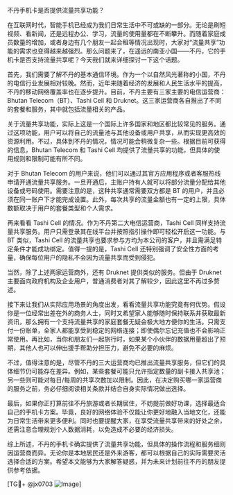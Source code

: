 不丹手机卡是否提供流量共享功能？

在互联网时代，智能手机已经成为我们日常生活中不可或缺的一部分。无论是刷短视频、看新闻，还是远程办公、学习，流量的使用量都在不断攀升。而随着家庭成员数量的增加，或者身边有几个朋友一起合租等情况出现时，大家对“流量共享”功能的需求也变得越来越强烈。那么问题来了，在遥远的南亚小国——不丹，它的手机卡是否支持流量共享呢？今天我们就来详细探讨一下这个话题。

首先，我们需要了解不丹的基本通信环境。作为一个以自然风光著称的小国，不丹的电信行业发展相对较晚。然而，近年来随着经济的发展和人民生活水平的提高，不丹的移动网络覆盖率也在逐步提升。目前，不丹主要有三家主要的电信运营商：Bhutan Telecom（BT）、Tashi Cell 和 Druknet。这三家运营商各自推出了不同的套餐和服务，其中就包括流量相关的产品。

关于流量共享功能，实际上这是一个国际上许多国家和地区都比较常见的服务。通过这项功能，用户可以将自己的流量池与其他设备或用户共享，从而实现更高效的资源利用。不过，具体到不丹的情况，情况可能会稍微复杂一些。根据目前可获得的信息，Bhutan Telecom 和 Tashi Cell 均提供了流量共享的功能，但具体的使用规则和限制可能有所不同。

对于 Bhutan Telecom 的用户来说，他们可以通过其官方应用程序或者客服热线申请开通流量共享服务。一旦开通后，主账户持有人就可以将部分流量分配给其他设备或号码使用。需要注意的是，这种共享通常需要双方都是 BT 的用户，并且必须在同一账户下才能完成设置。此外，每次共享的流量金额也有一定的上限，具体数额取决于用户的套餐类型和个人需求。

再来看看 Tashi Cell 的情况。作为不丹第二大电信运营商，Tashi Cell 同样支持流量共享服务。用户只需登录其在线平台并按照指引操作即可轻松开启这一功能。与 BT 类似，Tashi Cell 的流量共享也要求参与方均为本公司的客户，并且需满足特定条件才能成功绑定。值得一提的是，Tashi Cell 还特别强调了安全性方面的考量，确保每位用户的隐私不会因为流量共享而受到侵犯。

当然，除了上述两家运营商外，还有 Druknet 提供类似的服务。但由于 Druknet 主要面向政府机构及企业用户，普通消费者对其了解较少，因此这里不再过多赘述。

接下来让我们从实际应用场景的角度出发，看看流量共享功能究竟有何优势。假设你是一位经常出差在外的商务人士，同时又希望家人能够随时保持联系并获取最新资讯，那么拥有一个支持流量共享的家庭套餐无疑会极大地方便你的生活。只需支付一份账单，全家人都能享受到稳定的网络连接；即使偶尔忘记充值也不会影响正常使用。再比如，当你和朋友们一起旅行时，如果某个小伙伴的数据用量超出了预期，其他人也可以伸出援手帮助分担压力，避免不必要的麻烦。

不过，值得注意的是，尽管不丹的三大运营商均已推出流量共享服务，但它们的具体细节仍可能存在差异。例如，某些套餐可能只允许指定数量的副卡接入共享池；另一些则可能对每日/每周的共享次数加以限制。因此，在决定购买哪一家运营商的服务之前，务必仔细阅读相关条款并结合自身实际情况做出选择。

最后，如果你正打算前往不丹旅游或者长期居住，不妨提前做好功课，选择最适合自己的手机卡方案。毕竟，良好的网络体验不仅能让你更好地融入当地文化，还能为日常生活带来更多便利。同时也要提醒大家，在享受流量共享带来的好处之余，还需注意合理规划个人数据消耗，以免造成不必要的经济损失。

综上所述，不丹的手机卡确实提供了流量共享功能，但具体的操作流程和服务细则因运营商而异。无论你是本地居民还是外来游客，都可以根据自己的实际需要灵活选择合适的方案。希望本文能够为大家解答疑惑，并为未来计划前往不丹的朋友提供参考依据。

[TG💪+ @jx0703 ![Image](https://github.com/user-attachments/assets/dbca1d08-cadb-493c-b0ec-ad6f7a83f270)]